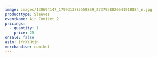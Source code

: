 ```yaml
---
image: images/130694147_1799313783559869_2737938020541918884_n.jpg
producttype: Sleeves
eventName: Air Comiket 2
pricings:
  - quantity: 1
    price: 25
onsale: false
asin: IYrXYHtjn
merchandise: comiket
---
```

